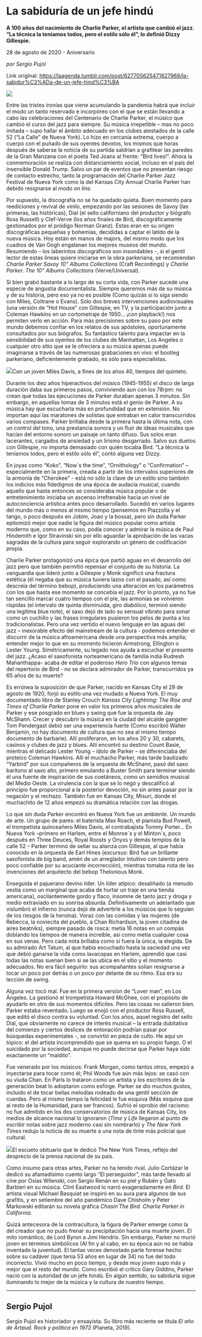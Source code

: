 # La sabiduría de un jefe hindú

**A 100 años del nacimiento de Charlie Parker, el artista que cambió el jazz. “La técnica la teníamos todos, pero el estilo sólo él”, lo definió Dizzy Gillespie.**

28 de agosto de 2020 - Aniversario

_por Sergio Pujol_

Link original: https://laagenda.tumblr.com/post/627705625471827968/la-sabidur%C3%ADa-de-un-jefe-hind%C3%BA

![](https://64.media.tumblr.com/435004e414f18107d0a1185178a9bee2/746a4ae435ef405d-c5/s500x750/673ff2750c4b3de39277cae3be00146a2669eead.jpg)

Entre las tristes ironías que viene acumulando la pandemia habrá que incluir el modo un tanto reservado e incorpóreo con el que se están llevando a cabo las celebraciones del Centenario de Charlie Parker, el músico que cambió el curso del jazz para siempre. Su música irrepetible – mas no poco imitada – supo hallar el ámbito adecuado en los clubes atestados de la calle 52 (“La Calle” de Nueva York). Lo hizo en cercanía extrema, cuerpo a cuerpo con el puñado de sus oyentes devotos, los mismos que horas después de saberse la noticia de su partida saldrían a grafitear las paredes de la Gran Manzana con el poeta Ted Joans al frente: “Bird lives!”. Ahora la conmemoración se realiza con distanciamiento social, incluso en el país del insensible Donald Trump. Salvo un par de eventos que no presentan riesgo de contacto estrecho, tanto la programación del Charlie Parker Jazz Festival de Nueva York como la del Kansas City Annual Charlie Parker han debido resignarse al modo *on line.*

Por supuesto, la discografía no se ha quedado quieta. Buen momento para reediciones y revival de vinilo, empezando por las sesiones de Savoy (las primeras, las históricas), Dial (el sello californiano del productor y biógrafo Ross Russell) y Clef-Verve (los años finales de Bird, discográficamente gestionados por el pródigo Norman Granz). Estas eran en su origen discográficas pequeñas y bohemias, decididas a captar el latido de la nueva música. Hoy están en manos de majors, del mismo modo que los cuadros de Van Gogh engalanan los mejores museos del mundo. Resumiendo – los laberintos discográficos son insondables -, si el gentil lector de estas líneas quiere iniciarse en la obra parkeriana, se recomiendan *Charlie Parker Savoy 10” Albums Collections* (Craft Recordings) y *Charlie Parker. The 10” Albums Collections* (Verve/Universal).

 Si bien grabó bastante a lo largo de su corta vida, con Parker sucede una especie de angustia documentalista. Siempre queremos más de su música y de su historia, pero eso ya no es posible (Como quizás sí lo siga siendo con Miles, Coltrane o Evans). Sólo dos breves intervenciones audiovisuales (una versión de “Hot House” con Gillespie, en TV, y la participación junto a Coleman Hawkins en un cortometraje de 1950… ¡con playback!) nos permiten verlo en acción. Para más precisiones sobre su paso por este mundo debemos confiar en los relatos de sus apóstoles, oportunamente consultados por sus biógrafos. Su fantástico talento para impactar en la sensibilidad de sus oyentes de los clubes de Manhattan, Los Angeles o cualquier otro sitio que se le ofreciera a su música apenas puede imaginarse a través de las numerosas grabaciones en vivo: el bootleg parkeriano, deficientemente grabado, es sólo para especialistas. 

![](https://64.media.tumblr.com/c75fc40b1682ac29b5e7c5166de01efb/746a4ae435ef405d-fc/s500x750/3f3d1e78be6d979e79a258a43c61556347980a29.jpg)Con un joven Miles Davis, a fines de los años 40, tiempos del quinteto. 



Durante los diez años hiperactivos del músico (1945-1955) el disco de larga duración daba sus primeros pasos, conviviendo aun con los 78rpm: no crean que todas las ejecuciones de Parker duraban apenas 3 minutos.  Sin embargo, en aquellas tomas de 3 minutos está el genio de Parker. A su música hay que escucharla más en profundidad que en extensión. No importan aquí las maratones de solistas que entraban en calor transcurridos varios compases. Parker brillaba desde la primera hasta la última nota, con un control del tono, una prestancia sonora y un fluir de ideas musicales que hacían del entorno sonoro un paisaje un tanto difuso. Sus solos eran lacerantes, cargados de ansiedad y un lirismo desgarrado. Salvo sus duetos con Gillespie, no importa demasiado con quién tocaba Bird. “La técnica la teníamos todos, pero el estilo sólo él”, contó alguna vez Dizzy. 

En joyas como “Koko”, “Now´s the time”, “Ornithology” o “Confirmation” – especialmente en la primera, creada a partir de los intervalos superiores de la armonía de “Cherokee” - está no sólo la clave de un estilo sino también los indicios más fidedignos de una época de audacia musical, cuando aquello que hasta entonces se consideraba música popular o de entretenimiento iniciaba un ascenso irrefrenable hacia un nivel de autoconciencia artística antes poco desarrollado. Sucedió en varios lugares del mundo más o menos al mismo tiempo (pensemos en Piazzolla y el tango, o poco después en Jobim, Joao y la bossa), pero sin duda Parker epitomizó mejor que nadie la figura del músico popular como artista moderno que, como en su caso, podía conocer y admirar la música de Paul Hindemith e Igor Stravinski sin por ello aguardar la aprobación de las vacas sagradas de la cultura para seguir explorando un género de codificación propia. 

Charlie Parker protagonizó una épica que partió aguas en el desarrollo del jazz pero que también permitió repensar el conjunto de su historia. La vanguardia que lideró junto a Gillespie y Monk significó una fractura estética (él negaba que su música tuviera lazos con el pasado, así como descreía del término bebop), produciendo una alteración en los parámetros con los que hasta ese momento se concebía el jazz. Por lo pronto, ya no fue tan sencillo marcar cuatro tiempos con el pie, las armonías se volvieron ríspidas (el intervalo de quinta disminuida, giro diabólico, terminó siendo una legítima blue note), el saxo dejó de lado su sensual vibrato para sonar como un cuchillo y las frases irregulares pusieron los pelos de punta a los tradicionalistas. Pero una vez vertido el nuevo lenguaje en las aguas del jazz – inexorable efecto del mainstream de la cultura - podemos entender el discurrir de la música afroamericana desde una perspectiva más amplia; entender mejor lo que en su momento hicieron Armstrong, Ellington o Lester Young. Simétricamente, su legado nos ayuda a escuchar el presente del jazz. ¿Acaso el saxofonista norteamericano de familia india Rudresh Mahanthappa- acaba de editar el poderoso *Hero Trio* con algunos temas del repertorio de Bird - no se declara admirador de Parker, transcurridos ya 65 años de su muerte? 

 Es errónea la suposición de que Parker, nacido en Kansas City el 29 de agosto de 1920, forjó su estilo una vez mudado a Nueva York. El muy documentado libro de Stanley Crouch *Kansas City Lightning: The Rise and Times of Charlie Parker* pone en valor los primeros años musicales de Parker y ese posgrado en blues y swing que fue la orquesta de Jay McShann. Crecer y descubrir la música en la ciudad del alcalde gangster Tom Pendergast debió ser una experiencia fuerte (Como escribió Walter Benjamin, no hay documento de cultura que no sea al mismo tiempo documento de barbarie). Allí proliferaron, en los años 20 y 30, cabarets, casinos y clubes de jazz y blues. Allí encontró su destino Count Basie, mientras el delicado Lester Young – ídolo de Parker – se diferenciaba del proteico Coleman Hawkins. Allí el muchacho Parker, más tarde bautizado “Yarbird” por sus compañeros de la orquesta de McShann, pasó del saxo barítono al saxo alto, primero emulando a Buster Smith para terminar siendo él una fuente de inspiración de sus coetáneos, como un semidios musical del Medio Oeste. La virulencia con la que se lo negó y descalificó al principio fue proporcional a la posterior devoción, no sin antes pasar por la negación y el rechazo. También fue en Kansas City, Misuri, donde el muchachito de 12 años empezó su dramática relación con las drogas.

Lo que sin duda Parker encontró en Nueva York fue un ambiente. Un mundo de arte. Un grupo de pares: el baterista Max Roach, el pianista Bud Powell, el trompetista quinceañero Miles Davis, el contrabajista Tommy Porter… En Nueva York –primero en Harlem, entre el Monroe´s y el Minton´s, poco después en Three Deuces, Royal Roosts y Onyxs y demás templos de la calle 52 – Parker terminó de sellar su alianza con Gillespie, al que había conocido en la orquesta de Earl Hines (e*xcursus*: Bird fue un brillante saxofonista de big band, amén de un arreglador intuitivo con talento pero poco confiable por su acuciante incorrección), mientras tomaba nota de las invenciones del arquitecto del bebop Thelonious Monk. 

Enseguida el pajuerano devino líder. Un líder atípico: desaliñado (a menudo vestía como un marginal que acaba de hurtar un traje en una tienda americana), oscilantemente gordo y flaco, insomne de tanto jazz y droga y medio extraviado en su sonrisa absurda. Definitivamente un adelantado que vislumbró el infierno (nunca dejó de advertirle a los músicos que lo seguían de los riesgos de la heroína). Voraz con las comidas y las mujeres (de Rebecca, la noviecita del pueblo, a Chan Richardson, la joven citadina de aires beatniks), siempre pasado de rosca: metía 16 notas en un compás doblando los tiempos de manera increíble, así como metía cualquier cosa en sus venas. Pero cada nota brillaba como si fuera la única, la elegida. De su admirado Art Tatum, al que había escuchado hasta la saciedad una vez que debió ganarse la vida como lavacopas en Harlem, aprendió que casi todas las notas suenan bien si se las ubica en el sitio y el momento adecuados. No era fácil seguirlo: sus acompañantes solían resignarse a tocar un poco por detrás o un poco por delante de su ritmo. Esa era su lección de swing.

Alguna vez tocó mal. Fue en la primera versión de “Lover man”, en Los Ángeles. La gestionó el trompetista Howard McGhee, con el propósito de ayudarlo en otro de sus momentos difíciles. Pero las cosas no salieron bien. Parker estaba reventado. Luego se enojó con el productor Ross Russell, que editó el disco contra su voluntad. Con los años, aquel registro del sello Dial, que obviamente no carece de interés musical – la entrada dubitativa del comienzo y ciertos deslices de entonación podrían pasar por búsquedas experimentales -, se convirtió en pieza de culto. He aquí un tópico: el del artista incomprendido que se quema en su propio fuego. O el suicidado por la sociedad, aunque no puede decirse que Parker haya sido exactamente un “maldito”. 

Fue venerado por los músicos: Frank Morgan, como tantos otros, empezó a inyectarse para tocar como él; Phil Woods fue aún más lejos: se casó con su viuda Chan. En París lo trataron como un artista y los escritores de la generación beat lo adoptaron como esfinge. Parker se dio muchos gustos, incluido el de tocar bellas melodías rodeado de una gentil sección de cuerdas. Pero al mismo tiempo la felicidad le fue esquiva (Más esquiva que al resto de la Humanidad, para ser francos). Sufrió el oprobio del racismo: no fue admitido en los dos conservatorios de música de Kansas City, los medios de alcance nacional lo ignoraron (*Time* y *Life* llegaron al punto de escribir notas sobre jazz moderno casi sin nombrarlo) y *The New York Times* redujo la noticia de su muerte a una nota de tinte más policial que cultural.

![](https://64.media.tumblr.com/c11fe78b71eeef0f163d3e559a45907b/746a4ae435ef405d-b4/s500x750/6ffcf0b96e170987b1117f6a03654885b7aef4c9.png)El escueto obituario que le dedicó The New York Times, reflejo del desprecio de la prensa nacional de su país.

Como insumo para otras artes, Parker no ha tenido rival. Julio Cortázar le dedicó su afamadísimo cuento largo “El perseguidor”, más tarde llevado al cine por Osías Wilenski, con Sergio Renán en su piel y Rubén y Gato Barbieri en su música. Clint Eastwood lo narró exageradamente en *Bird*. El artista visual Michael Basquiat se inspiró en su aura para algunos de sus grafitis, y en setiembre del año pandémico Dave Chisholm y Peter Markowski editarán su novela gráfica *Chasin´The Bird. Charlie Parker in California.*

Quizá antecesora de la contracultura, la figura de Parker emerge como la del creador que no pudo frenar su precipitación hacia una muerte joven. El mito romántico, de Lord Byron a Jimi Hendrix. Sin embargo, Parker no murió joven en términos simbólicos (Al fin y al cabo, en su época aún no se había inventado la juventud). El tantas veces denostado parte forense hecho sobre su cadáver (que tenía 53 años en lugar de 34) no fue del todo incorrecto. Vivió mucho en poco tiempo, y desde muy joven supo más y mejor que el resto del mundo. Como escribió el crítico Gary Giddins, Parker nació con la autoridad de un jefe hindú. En algún sentido, su sabiduría sigue iluminando lo mejor de la música y la cultura de nuestro tiempo.



---

 Sergio Pujol
-------------

 Sergio Pujol es historiador y ensayista. Su libro más reciente se titula *El año de Artaud. Rock y política en 1973* (Planeta, 2019).

